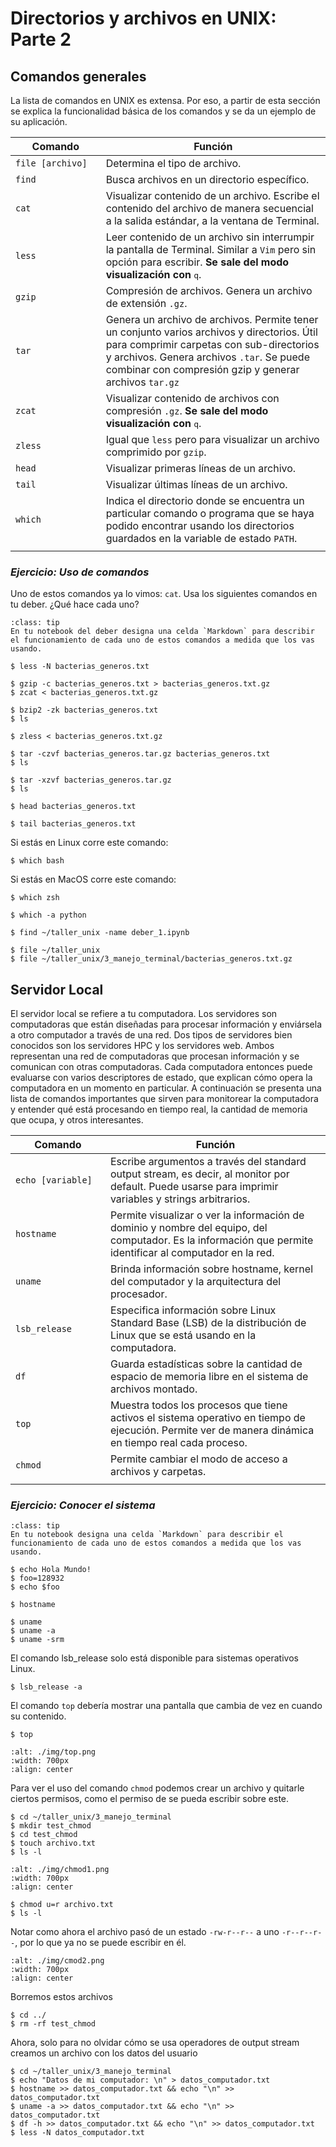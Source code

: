 # Directorios y archivos en UNIX: Parte 2

## Comandos generales

La lista de comandos en UNIX es extensa. Por eso, a partir de esta sección se explica la funcionalidad básica de los comandos y se da un ejemplo de su aplicación.

**Comando**          | **Función**
---                  | ---
`file [archivo]`     | Determina el tipo de archivo.
`find`               | Busca archivos en un directorio específico.
`cat`                | Visualizar contenido de un archivo. Escribe el contenido del archivo de manera secuencial a la salida estándar, a la ventana de Terminal.
`less`               | Leer contenido de un archivo sin interrumpir la pantalla de Terminal. Similar a `Vim` pero sin opción para escribir. **Se sale del modo visualización con** <kbd>q</kbd>.
`gzip`               | Compresión de archivos. Genera un archivo de extensión `.gz`.
`tar`                | Genera un archivo de archivos. Permite tener un conjunto varios archivos y directorios. Útil para comprimir carpetas con sub-directorios y archivos. Genera archivos `.tar`. Se puede combinar con compresión gzip y generar archivos `tar.gz`
`zcat`               | Visualizar contenido de archivos con compresión `.gz`. **Se sale del modo visualización con** <kbd>q</kbd>.
`zless`              | Igual que `less` pero para visualizar un archivo comprimido por `gzip`.
`head`               | Visualizar primeras líneas de un archivo.
`tail`               | Visualizar últimas líneas de un archivo.
`which`              | Indica el directorio donde se encuentra un particular comando o programa que se haya podido encontrar usando los directorios guardados en la variable de estado `PATH`.
|<img width=450/>    | |

<div id="ejercicio7_terminal"/>

### *Ejercicio: Uso de comandos*
Uno de estos comandos ya lo vimos: `cat`. Usa los siguientes comandos en tu deber. ¿Qué hace cada uno?

```{admonition} Tip
:class: tip
En tu notebook del deber designa una celda `Markdown` para describir el funcionamiento de cada uno de estos comandos a medida que los vas usando.
```

```shell
$ less -N bacterias_generos.txt
```

```shell
$ gzip -c bacterias_generos.txt > bacterias_generos.txt.gz
$ zcat < bacterias_generos.txt.gz
```

```shell
$ bzip2 -zk bacterias_generos.txt
$ ls
```

```shell
$ zless < bacterias_generos.txt.gz
```

```shell
$ tar -czvf bacterias_generos.tar.gz bacterias_generos.txt
$ ls
```

```shell
$ tar -xzvf bacterias_generos.tar.gz
$ ls
```

```shell
$ head bacterias_generos.txt
```

```shell
$ tail bacterias_generos.txt
```

Si estás en Linux corre este comando:

```shell
$ which bash
```

Si estás en MacOS corre este comando:

```shell
$ which zsh
```

```shell
$ which -a python
```

```shell
$ find ~/taller_unix -name deber_1.ipynb
```

```shell
$ file ~/taller_unix
$ file ~/taller_unix/3_manejo_terminal/bacterias_generos.txt.gz
```

## Servidor Local

El servidor local se refiere a tu computadora. Los servidores son computadoras que están diseñadas para procesar información y enviársela a otro computador a través de una red. Dos tipos de servidores bien conocidos son los servidores HPC y los servidores web. Ambos representan una red de computadoras que procesan información y se comunican con otras computadoras. Cada computadora entonces puede evaluarse con varios descriptores de estado, que explican cómo opera la computadora en un momento en particular. A continuación se presenta una lista de comandos importantes que sirven para monitorear la computadora y entender qué está procesando en tiempo real, la cantidad de memoria que ocupa, y otros interesantes.

**Comando**                 | **Función**
---                         | ---
`echo [variable]`           | Escribe argumentos a través del standard output stream, es decir, al monitor por default. Puede usarse para imprimir variables y strings arbitrarios.
`hostname`                  | Permite visualizar o ver la información de dominio y nombre del equipo, del computador. Es la información que permite identificar al computador en la red.
`uname`                     | Brinda información sobre hostname, kernel del computador y la arquitectura del procesador.
`lsb_release`               | Especifica información sobre Linux Standard Base (LSB) de la distribución de Linux que se está usando en la computadora.
`df`                        | Guarda estadísticas sobre la cantidad de espacio de memoria libre en el sistema de archivos montado.
`top`                       | Muestra todos los procesos que tiene activos el sistema operativo en tiempo de ejecución. Permite ver de manera dinámica en tiempo real cada proceso.
`chmod`                     | Permite cambiar el modo de acceso a archivos y carpetas.
|<img width=300/>           | |

<div id="ejercicio8_terminal"/>

### *Ejercicio: Conocer el sistema*

```{admonition} Tip
:class: tip
En tu notebook designa una celda `Markdown` para describir el funcionamiento de cada uno de estos comandos a medida que los vas usando.
```

```shell
$ echo Hola Mundo!
$ foo=128932
$ echo $foo
```

```shell
$ hostname
```

```shell
$ uname
$ uname -a
$ uname -srm
```

El comando lsb_release solo está disponible para sistemas operativos Linux.

```shell
$ lsb_release -a
```

El comando `top` debería mostrar una pantalla que cambia de vez en cuando su contenido.

```shell
$ top
```

```{image} ./img/top.png
:alt: ./img/top.png
:width: 700px
:align: center
```

Para ver el uso del comando `chmod` podemos crear un archivo y quitarle ciertos permisos, como el permiso de se pueda escribir sobre este.

```shell
$ cd ~/taller_unix/3_manejo_terminal
$ mkdir test_chmod
$ cd test_chmod
$ touch archivo.txt
$ ls -l
```

```{image} ./img/cmod1.png
:alt: ./img/chmod1.png
:width: 700px
:align: center
```

```shell
$ chmod u=r archivo.txt
$ ls -l
```

Notar como ahora el archivo pasó de un estado `-rw-r--r--` a uno `-r--r--r--`, por lo que ya no se puede escribir en él.

```{image} ./img/cmod2.png
:alt: ./img/cmod2.png
:width: 700px
:align: center
```

Borremos estos archivos
```shell
$ cd ../
$ rm -rf test_chmod
```

Ahora, solo para no olvidar cómo se usa operadores de output stream creamos un archivo con los datos del usuario

```shell
$ cd ~/taller_unix/3_manejo_terminal
$ echo "Datos de mi computador: \n" > datos_computador.txt
$ hostname >> datos_computador.txt && echo "\n" >> datos_computador.txt
$ uname -a >> datos_computador.txt && echo "\n" >> datos_computador.txt
$ df -h >> datos_computador.txt && echo "\n" >> datos_computador.txt
$ less -N datos_computador.txt
```
